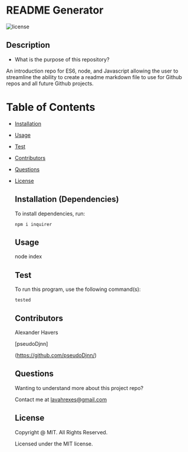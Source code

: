# README Generator
  ![license](https://img.shields.io/badge/license-MIT-yellowgreen.svg)

  ## Description
  * What is the purpose of this repository?<br/>

  An introduction repo for ES6, node, and Javascript  allowing the user to streamline the ability to create a readme markdown file to use for Github repos and all future Github projects.

  # Table of Contents

    
    
* [Installation](#installation)

    
* [Usage](#usage)

    
* [Test](#test)

    
* [Contributors](#contributors)

    
* [Questions](#questions)

    
* [License](#license)

    
  
  ## Installation (Dependencies)

    To install dependencies,  run:

    ```
    npm i inquirer
    ```

  ## Usage

    node index

  ## Test

    To run this program, use the following command(s):

    ```
    tested
    ```
    
    
  ## Contributors
    
    Alexander Havers
    
    [pseudoDjnn]
    
    (https://github.com/pseudoDjnn/)
    
  ## Questions
    
    Wanting to understand more about this project repo?
    
    Contact me at lavahrexes@gmail.com
    
  
    ## License

    Copyright @ MIT.  All Rights Reserved.

    Licensed under the MIT license.
    
